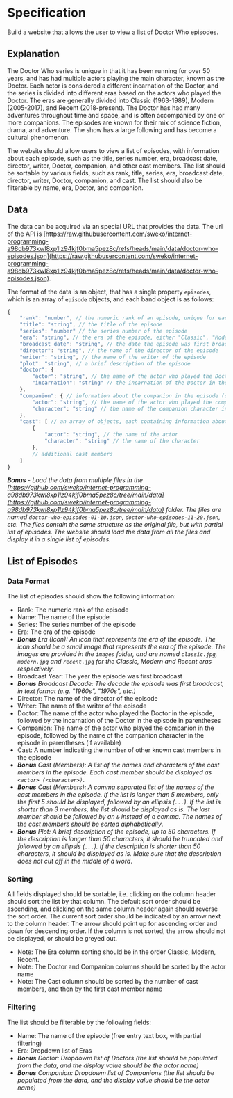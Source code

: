 # Specification

Build a website that allows the user to view a list of Doctor Who episodes.

## Explanation

The Doctor Who series is unique in that it has been running for over 50 years, and has had multiple actors playing the main character, known as the Doctor. Each actor is considered a different incarnation of the Doctor, and the series is divided into different eras based on the actors who played the Doctor. The eras are generally divided into Classic (1963-1989), Modern (2005-2017), and Recent (2018-present). The Doctor has had many adventures throughout time and space, and is often accompanied by one or more companions. The episodes are known for their mix of science fiction, drama, and adventure. The show has a large following and has become a cultural phenomenon.

The website should allow users to view a list of episodes, with information about each episode, such as the title, series number, era, broadcast date, director, writer, Doctor, companion, and other cast members. The list should be sortable by various fields, such as rank, title, series, era, broadcast date, director, writer, Doctor, companion, and cast. The list should also be filterable by name, era, Doctor, and companion.

## Data

The data can be acquired via an special URL that provides the data. The url of the API is [https://raw.githubusercontent.com/sweko/internet-programming-a98db973kwl8xp1lz94kjf0bma5pez8c/refs/heads/main/data/doctor-who-episodes.json](https://raw.githubusercontent.com/sweko/internet-programming-a98db973kwl8xp1lz94kjf0bma5pez8c/refs/heads/main/data/doctor-who-episodes.json).

The format of the data is an object, that has a single property `episodes`, which is an array of `episode` objects, and each band object is as follows:

```javascript
{
    "rank": "number", // the numeric rank of an episode, unique for each episode
    "title": "string", // the title of the episode
    "series": "number" // the series number of the episode
    "era": "string", // the era of the episode, either "Classic", "Modern" or "Recent"
    "broadcast_date": "string", // the date the episode was first broadcast, in the format "YYYY-MM-DD"
    "director": "string", // the name of the director of the episode
    "writer": "string", // the name of the writer of the episode
    "plot": "string", // a brief description of the episode
    "doctor": {
        "actor": "string", // the name of the actor who played the Doctor in the episode
        "incarnation": "string" // the incarnation of the Doctor in the episode
    },
    "companion": { // information about the companion in the episode (optional)
        "actor": "string", // the name of the actor who played the companion in the episode
        "character": "string" // the name of the companion character in the episode
    },
    "cast": [ // an array of objects, each containing information about a cast member
        {
            "actor": "string", // the name of the actor
            "character": "string" // the name of the character
        },
        // additional cast members
    ]
}
```

***Bonus*** - *Load the data from multiple files in the [https://github.com/sweko/internet-programming-a98db973kwl8xp1lz94kjf0bma5pez8c/tree/main/data](https://github.com/sweko/internet-programming-a98db973kwl8xp1lz94kjf0bma5pez8c/tree/main/data) folder. The files are named `doctor-who-episodes-01-10.json`, `doctor-who-episodes-11-20.json`, etc. The files contain the same structure as the original file, but with partial list of episodes. The website should load the data from all the files and display it in a single list of episodes.*

## List of Episodes

### Data Format

The list of episodes should show the following information:

- Rank: The numeric rank of the episode
- Name: The name of the episode
- Series: The series number of the episode
- Era: The era of the episode
- ***Bonus*** *Era (Icon): An icon that represents the era of the episode. The icon should be a small image that represents the era of the episode. The images are provided in the `images` folder, and are named `classic.jpg`, `modern.jpg` and `recent.jpg` for the Classic, Modern and Recent eras respectively*.
- Broadcast Year: The year the episode was first broadcast
- ***Bonus*** *Broadcast Decade: The decade the episode was first broadcast, in text format (e.g. "1960s", "1970s", etc.)*
- Director: The name of the director of the episode
- Writer: The name of the writer of the episode
- Doctor: The name of the actor who played the Doctor in the episode, followed by the incarnation of the Doctor in the episode in parentheses
- Companion: The name of the actor who played the companion in the episode, followed by the name of the companion character in the episode in parentheses (if available)
- Cast: A number indicating the number of other known cast members in the episode
- ***Bonus*** *Cast (Members): A list of the names and characters of the cast members in the episode. Each cast member should be displayed as `<actor> (<character>)`*. 
- ***Bonus*** *Cast (Members): A comma separated list of the names of the cast members in the episode. If the list is longer than 5 members, only the first 5 should be displayed, followed by an ellipsis (`...`). If the list is shorter than 3 members, the list should be displayed as is. The last member should be followed by an `&` instead of a comma. The names of the cast members should be sorted alphabetically*.
- ***Bonus*** *Plot: A brief description of the episode, up to 50 characters. If the description is longer than 50 characters, it should be truncated and followed by an ellipsis (`...`). If the description is shorter than 50 characters, it should be displayed as is. Make sure that the description does not cut off in the middle of a word*.


### Sorting

All fields displayed should be sortable, i.e. clicking on the column header should sort the list by that column. The default sort order should be ascending, and clicking on the same column header again should reverse the sort order. The current sort order should be indicated by an arrow next to the column header. The arrow should point up for ascending order and down for descending order. If the column is not sorted, the arrow should not be displayed, or should be greyed out.

- Note: The Era column sorting should be in the order Classic, Modern, Recent.
- Note: The Doctor and Companion columns should be sorted by the actor name
- Note: The Cast column should be sorted by the number of cast members, and then by the first cast member name

### Filtering

The list should be filterable by the following fields:

- Name: The name of the episode (free entry text box, with partial filtering)
- Era: Dropdown list of Eras
- ***Bonus*** *Doctor: Dropdowm list of Doctors (the list should be populated from the data, and the display value should be the actor name)*
- ***Bonus*** *Companion: Dropdowm list of Companions (the list should be populated from the data, and the display value should be the actor name)*
